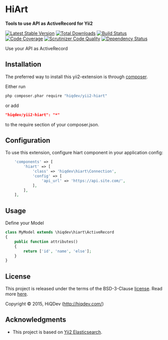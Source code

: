HiArt
=====

**Tools to use API as ActiveRecord for Yii2**

[![Latest Stable Version](https://poser.pugx.org/hiqdev/yii2-hiart/v/stable)](https://packagist.org/packages/hiqdev/yii2-hiart)
[![Total Downloads](https://poser.pugx.org/hiqdev/yii2-hiart/downloads)](https://packagist.org/packages/hiqdev/yii2-hiart)
[![Build Status](https://img.shields.io/travis/hiqdev/yii2-hiart.svg)](https://travis-ci.org/hiqdev/yii2-hiart)
[![Code Coverage](https://scrutinizer-ci.com/g/hiqdev/yii2-hiart/badges/coverage.png?b=master)](https://scrutinizer-ci.com/g/hiqdev/yii2-hiart/?branch=master)
[![Scrutinizer Code Quality](https://scrutinizer-ci.com/g/hiqdev/yii2-hiart/badges/quality-score.png?b=master)](https://scrutinizer-ci.com/g/hiqdev/yii2-hiart/?branch=master)
[![Dependency Status](https://www.versioneye.com/php/hiqdev:yii2-hiart/dev-master/badge.svg)](https://www.versioneye.com/php/hiqdev:yii2-hiart/dev-master)

Use your API as ActiveRecord

## Installation

The preferred way to install this yii2-extension is through [composer](http://getcomposer.org/download/).

Either run

```sh
php composer.phar require "hiqdev/yii2-hiart"
```

or add

```json
"hiqdev/yii2-hiart": "*"
```

to the require section of your composer.json.

## Configuration

To use this extension, configure hiart component in your application config:

```php
    'components' => [
        'hiart' => [
            'class' => 'hiqdev\hiart\Connection',
            'config' => [
                'api_url' => 'https://api.site.com/',
            ],
        ],
    ],
```

## Usage

Define your Model

```php
class MyModel extends \hiqdev\hiart\ActiveRecord
{
    public function attributes()
    {
        return ['id', 'name', 'else'];
    }
}
```

## License

This project is released under the terms of the BSD-3-Clause [license](LICENSE).
Read more [here](http://choosealicense.com/licenses/bsd-3-clause).

Copyright © 2015, HiQDev (http://hiqdev.com/)

## Acknowledgments

- This project is based on [Yii2 Elasticsearch](https://github.com/yiisoft/yii2-elasticsearch).
